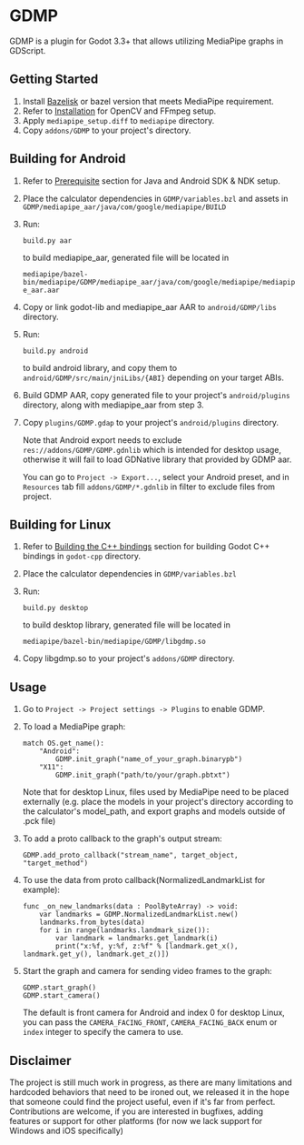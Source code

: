 # GDMP
GDMP is a plugin for Godot 3.3+ that allows utilizing MediaPipe graphs in GDScript.

## Getting Started
1. Install [Bazelisk](https://docs.bazel.build/versions/main/install-bazelisk.html) or bazel version that meets MediaPipe requirement.
2. Refer to [Installation](https://google.github.io/mediapipe/getting_started/install.html) for OpenCV and FFmpeg setup.
3. Apply `mediapipe_setup.diff` to `mediapipe` directory.
4. Copy `addons/GDMP` to your project's directory.

## Building for Android
1. Refer to [Prerequisite](https://google.github.io/mediapipe/getting_started/android.html#prerequisite) section for Java and Android SDK & NDK setup.
2. Place the calculator dependencies in `GDMP/variables.bzl` and assets in `GDMP/mediapipe_aar/java/com/google/mediapipe/BUILD`
3. Run:

    ```
    build.py aar
    ```
    to build mediapipe_aar, generated file will be located in

    `mediapipe/bazel-bin/mediapipe/GDMP/mediapipe_aar/java/com/google/mediapipe/mediapipe_aar.aar`
4. Copy or link godot-lib and mediapipe_aar AAR to `android/GDMP/libs` directory.
5. Run:

    ```
    build.py android
    ```
    to build android library, and copy them to `android/GDMP/src/main/jniLibs/{ABI}` depending on your target ABIs.
6. Build GDMP AAR, copy generated file to your project's `android/plugins` directory, along with mediapipe_aar from step 3.
7. Copy `plugins/GDMP.gdap` to your project's `android/plugins` directory.

    Note that Android export needs to exclude `res://addons/GDMP/GDMP.gdnlib` which is intended for desktop usage, otherwise it will fail to load GDNative library that provided by GDMP aar.

    You can go to `Project -> Export...`, select your Android preset, and in `Resources` tab fill `addons/GDMP/*.gdnlib` in filter to exclude files from project.

## Building for Linux
1. Refer to [Building the C++ bindings](https://docs.godotengine.org/en/stable/tutorials/plugins/gdnative/gdnative-cpp-example.html#building-the-c-bindings) section for building Godot C++ bindings in `godot-cpp` directory.
2. Place the calculator dependencies in `GDMP/variables.bzl`
3. Run:

    ```
    build.py desktop
    ```
    to build desktop library, generated file will be located in

    `mediapipe/bazel-bin/mediapipe/GDMP/libgdmp.so`
4. Copy libgdmp.so to your project's `addons/GDMP` directory.

## Usage
1. Go to `Project -> Project settings -> Plugins` to enable GDMP.
2. To load a MediaPipe graph:

    ```gdscript
    match OS.get_name():
        "Android":
            GDMP.init_graph("name_of_your_graph.binarypb")
        "X11":
            GDMP.init_graph("path/to/your/graph.pbtxt")
    ```
    Note that for desktop Linux, files used by MediaPipe need to be placed externally (e.g. place the models in your project's directory according to the calculator's model_path, and export graphs and models outside of .pck file)
3. To add a proto callback to the graph's output stream:

    ```gdscript
    GDMP.add_proto_callback("stream_name", target_object, "target_method")
    ```
4. To use the data from proto callback(NormalizedLandmarkList for example):

    ```gdscript
    func _on_new_landmarks(data : PoolByteArray) -> void:
        var landmarks = GDMP.NormalizedLandmarkList.new()
        landmarks.from_bytes(data)
        for i in range(landmarks.landmark_size()):
            var landmark = landmarks.get_landmark(i)
            print("x:%f, y:%f, z:%f" % [landmark.get_x(), landmark.get_y(), landmark.get_z()])
    ```
5. Start the graph and camera for sending video frames to the graph:

    ```gdscript
    GDMP.start_graph()
    GDMP.start_camera()
    ```
    The default is front camera for Android and index 0 for desktop Linux, you can pass the `CAMERA_FACING_FRONT`, `CAMERA_FACING_BACK` enum or `index` integer to specify the camera to use.

## Disclaimer
The project is still much work in progress, as there are many limitations and hardcoded behaviors that need to be ironed out, we released it in the hope that someone could find the project useful, even if it's far from perfect. Contributions are welcome, if you are interested in bugfixes, adding features or support for other platforms (for now we lack support for Windows and iOS specifically)
